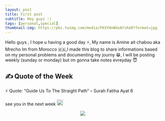 ```yaml
---
layout: post
title: First post
subtitle: Hey guys :)
tags: [personal,special]
thumbnail-img: https://pbs.twimg.com/media/FKXYHnWXoAYiKe0?format=jpg
---
```

 

Hello guys , I hope u having a good day ⚡, My name is Amine ait chabou aka Mrecho Im from Morocco 🇲🇦,I made this blog to share informations based on my personal problems and documenting my journy 😁, I will be posting weekly (sunday or monday) but im gonna take notes evreyday 😇


## ✍️ Quote of the Week

⚡ Quote: “Guide Us To The Straight Path” – Surah Fatiha Ayat 6

see you in the next week <img src="https://media.giphy.com/media/hvRJCLFzcasrR4ia7z/giphy.gif" width="20px"> <br>

<p align="center">
<img src=https://media.giphy.com/media/80Cdy9EteIuOc/giphy.gif"></p>
